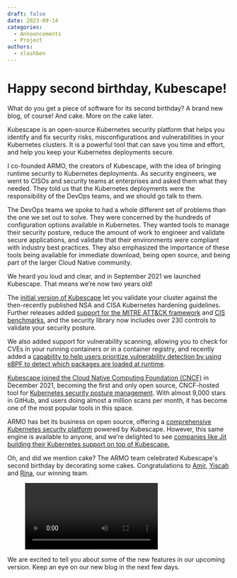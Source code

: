 ```yaml
---
draft: false 
date: 2023-09-14
categories:
  - Announcements
  - Project
authors:
  - slashben
---
```


# Happy second birthday, Kubescape!

What do you get a piece of software for its second birthday?  A brand new blog, of course! And cake.  More on the cake later.

Kubescape is an open-source Kubernetes security platform that helps you identify and fix security risks, misconfigurations and vulnerabilities in your Kubernetes clusters. It is a powerful tool that can save you time and effort, and help you keep your Kubernetes deployments secure.

<!-- more -->

I co-founded ARMO, the creators of Kubescape, with the idea of bringing runtime security to Kubernetes deployments. As security engineers, we went to CISOs and security teams at enterprises and asked them what they needed. They told us that the Kubernetes deployments were the responsibility of the DevOps teams, and we should go talk to them.

The DevOps teams we spoke to had a whole different set of problems than the one we set out to solve. They were concerned by the hundreds of configuration options available in Kubernetes. They wanted tools to manage their security posture, reduce the amount of work to engineer and validate secure applications, and validate that their environments were compliant with industry best practices. They also emphasized the importance of these tools being available for immediate download, being open source, and being part of the larger Cloud Native community.

We heard you loud and clear, and in September 2021 we launched Kubescape.  That means we’re now two years old!

The [initial version of Kubescape](https://www.cncf.io/blog/2021/09/03/kubescape-the-first-open-source-tool-for-running-nsa-and-cisa-kubernetes-hardening-tests/) let you validate your cluster against the then-recently published NSA and CISA Kubernetes hardening guidelines. Further releases added [support for the MITRE ATT&CK framework](https://www.businesswire.com/news/home/20211012005814/en/ARMO-Launches-Expanded-Version-of-Kubescape-World%E2%80%99s-First-Open-Source-Kubernetes-Testing-Tool-Compliant-with-NSA-CISA-Hardening-Guidance) and [CIS benchmarks](https://www.prnewswire.com/il/news-releases/armo-adds-cis-benchmark-to-kubescape-to-boost-kubernetes-security-and-compliance-scanning-301660019.html), and the security library now includes over 230 controls to validate your security posture.

We also added support for vulnerability scanning, allowing you to check for CVEs in your running containers or in a container registry, and recently added a [capability to help users prioritize vulnerability detection by using eBPF to detect which packages are loaded at runtime](https://www.armosec.io/blog/kubernetes-vulnerability-relevancy-and-prioritization/).

[Kubescape joined the Cloud Native Computing Foundation (CNCF)](https://www.armosec.io/blog/cncf-accepts-kubescape-security-and-compliance-scanner/) in December 2021, becoming the first and only open source, CNCF-hosted tool for [Kubernetes security posture management](https://www.armosec.io/glossary/kubernetes-security-posture-management/). With almost 9,000 stars in GitHub, and users doing almost a million scans per month, it has become one of the most popular tools in this space.

ARMO has bet its business on open source, offering a [comprehensive Kubernetes security platform](https://cloud.armosec.io/) powered by Kubescape. However, this same engine is available to anyone, and we’re delighted to see [companies like Jit building their Kubernetes support on top of Kubescape.](https://www.jit.io/blog/kubescape-jit)

Oh, and did we mention cake?  The ARMO team celebrated Kubescape's second birthday by decorating some cakes.  Congratulations to [Amir](https://github.com/amirmalka), [Yiscah](https://github.com/YiscahLevySilas1) and [Rina](https://github.com/RinaO1234), our winning team.

<figure class="video_container">
  <video controls="false" allowfullscreen="true" loop="true" autoplay="true">
    <source src="/blog/second-birthday/cakes.mp4" type="video/mp4">
  </video>
</figure>

We are excited to tell you about some of the new features in our upcoming version. Keep an eye on our new blog in the next few days.
